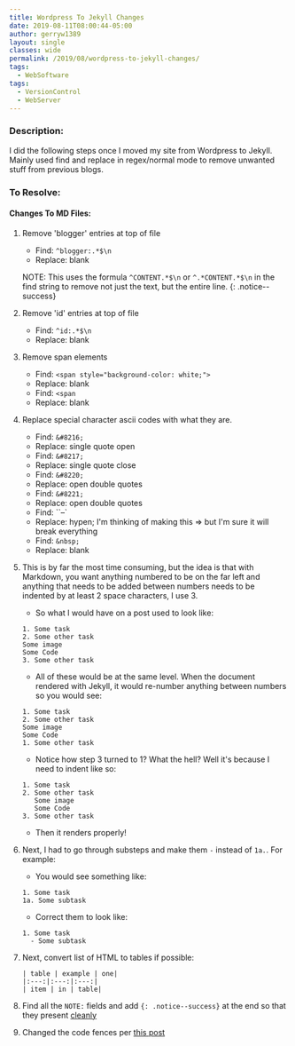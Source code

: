 ```yaml
---
title: Wordpress To Jekyll Changes
date: 2019-08-11T08:00:44-05:00
author: gerryw1389
layout: single
classes: wide
permalink: /2019/08/wordpress-to-jekyll-changes/
tags:
  - WebSoftware
tags:
  - VersionControl
  - WebServer
---
```

<!--more-->

### Description:

I did the following steps once I moved my site from Wordpress to Jekyll. Mainly used find and replace in regex/normal mode to remove unwanted stuff from previous blogs.

### To Resolve: 


#### Changes To MD Files: 

1. Remove 'blogger' entries at top of file

   - Find: `^blogger:.*$\n`
   - Replace: blank

   NOTE: This uses the formula `^CONTENT.*$\n` or `^.*CONTENT.*$\n` in the find string to remove not just the text, but the entire line.
   {: .notice--success}

2. Remove 'id' entries at top of file
   - Find: `^id:.*$\n`
   - Replace: blank

3. Remove span elements  
   - Find: `<span style="background-color: white;">`
   - Replace: blank
   - Find: `<span`
   - Replace: blank

4. Replace special character ascii codes with what they are.
   - Find: `&#8216;`
   - Replace: single quote open
   - Find: `&#8217;`
   - Replace: single quote close
   - Find: `&#8220;`
   - Replace: open double quotes
   - Find: `&#8221;`
   - Replace: open double quotes
   - Find: ``&#8211;`
   - Replace: hypen; I'm thinking of making this => but I'm sure it will break everything
   - Find: `&nbsp;`
   - Replace: blank

5. This is by far the most time consuming, but the idea is that with Markdown, you want anything numbered to be on the far left and anything that needs to be added between numbers needs to be indented by at least 2 space characters, I use 3.

   - So what I would have on a post used to look like:

   ```escape
   1. Some task
   2. Some other task
   Some image
   Some Code
   3. Some other task
   ```

   - All of these would be at the same level. When the document rendered with Jekyll, it would re-number anything between numbers so you would see:

   ```escape
   1. Some task
   2. Some other task
   Some image
   Some Code
   1. Some other task
   ```

   - Notice how step 3 turned to 1? What the hell? Well it's because I need to indent like so:

   ```escape
   1. Some task
   2. Some other task
      Some image
      Some Code
   3. Some other task
   ```

   - Then it renders properly!
  
6. Next, I had to go through substeps and make them `-` instead of `1a.`. For example:

   - You would see something like:
   
   ```escape
   1. Some task
   1a. Some subtask
   ```

   - Correct them to look like:
   
   ```escape
   1. Some task
     - Some subtask
   ```

7. Next, convert list of HTML to tables if possible:

   ```escape
   | table | example | one|
   |:---:|:---:|:---:|
   | item | in | table|
   ```

8. Find all the `NOTE:` fields and add `{: .notice--success}` at the end so that they present [cleanly](https://mmistakes.github.io/mm-github-pages-starter/blog/post-notice/)

9. Changed the code fences per [this post](https://automationadmin.com/2020/01/regex-code-fence-search/)

